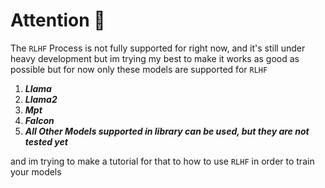 # Attention 🧬

The `RLHF` Process is not fully supported for right now, and it's still under heavy development
but im trying my best to make it works as good as possible but for now only these
models are supported for ```RLHF```

1. **_Llama_**
2. **_Llama2_**
3. **_Mpt_**
4. **_Falcon_**
5. **_All Other Models supported in library can be used, but they are not tested yet_**

and im trying to make a tutorial for that to how to use `RLHF` in order to train
your models

